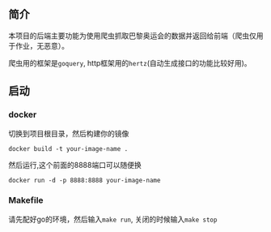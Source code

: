 ## 简介
本项目的后端主要功能为使用爬虫抓取巴黎奥运会的数据并返回给前端（爬虫仅用于作业，无恶意）。  

爬虫用的框架是`goquery`, http框架用的`hertz`(自动生成接口的功能比较好用)。

## 启动

### docker

切换到项目根目录，然后构建你的镜像

```
docker build -t your-image-name .
```

然后运行,这个前面的8888端口可以随便换

```
docker run -d -p 8888:8888 your-image-name
```

### Makefile

请先配好go的环境，然后输入`make run`, 关闭的时候输入`make stop`
